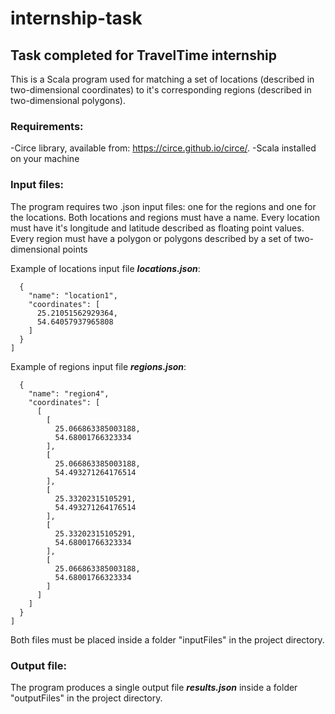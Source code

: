 # internship-task
## Task completed for TravelTime internship

This is a Scala program used for matching a set of locations (described in two-dimensional coordinates) to it's corresponding regions (described in two-dimensional polygons).

### Requirements:
-Circe library, available from: https://circe.github.io/circe/.
-Scala installed on your machine

### Input files:
The program requires two .json input files: one for the regions and one for the locations. Both locations and regions must have a name. Every location must have it's longitude and latitude described as floating point values. Every region must have a polygon or polygons described by a set of two-dimensional points

Example of locations input file ***locations.json***:

```[
  {
    "name": "location1",
    "coordinates": [
      25.21051562929364,
      54.64057937965808
    ]
  }
]
```

Example of regions input file ***regions.json***:

```[  
  {
    "name": "region4",
    "coordinates": [
      [
        [
          25.066863385003188,
          54.68001766323334
        ],
        [
          25.066863385003188,
          54.493271264176514
        ],
        [
          25.33202315105291,
          54.493271264176514
        ],
        [
          25.33202315105291,
          54.68001766323334
        ],
        [
          25.066863385003188,
          54.68001766323334
        ]
      ]
    ]
  }
]
```

Both files must be placed inside a folder "inputFiles" in the project directory.

### Output file:

The program produces a single output file ***results.json*** inside a folder "outputFiles" in the project directory.

